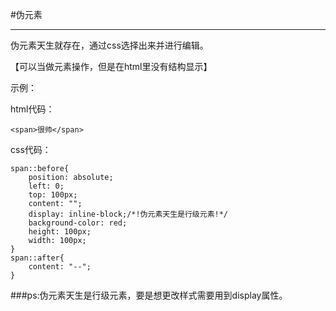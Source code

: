 #伪元素
***

伪元素天生就存在，通过css选择出来并进行编辑。

【可以当做元素操作，但是在html里没有结构显示】

示例：

html代码：

	<span>很帅</span>

css代码：
	
	span::before{
		position: absolute;
		left: 0;
		top: 100px;
		content: "";
		display: inline-block;/*!伪元素天生是行级元素!*/
		background-color: red;
		height: 100px;
		width: 100px;
	}
	span::after{
		content: "--";
	}

###ps:伪元素天生是行级元素，要是想更改样式需要用到display属性。